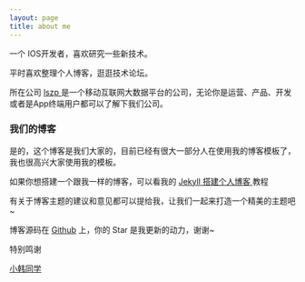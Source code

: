 ```yaml
---
layout: page
title: about me  
---
```


一个 IOS开发者，喜欢研究一些新技术。
<p>
平时喜欢整理个人博客，逛逛技术论坛。
<p>

所在公司
<a target="_blank" href="lelezhao.top"> lszp </a>
是一个移动互联网大数据平台的公司，无论你是运营、产品、开发 或者是App终端用户都可以了解下我们公司。
<p>

<!--推荐一个我维护的 Team 博客
<a target="_blank" href="http://talkingdata.me/"> voyagelab </a>
里面有一些关于 iOS 、Android 和 机器学习 的文章。-->

<p>

<h3> 我们的博客 </h3>  

<p>

是的，这个博客是我们大家的，目前已经有很大一部分人在使用我的博客模板了，我也很高兴大家使用我的模板。

<p>

如果你想搭建一个跟我一样的博客，可以看我的 
<a href="/2016/10/jekyll_tutorials1/"> Jekyll 搭建个人博客 </a>
教程

<p>

有关于博客主题的建议和意见都可以提给我，让我们一起来打造一个精美的主题吧~ 

<p> 

博客源码在 <a target="_blank" href='https://github.com/le1149733675/le1149733675.github.io.git'>Github</a> 上，你的 Star 是我更新的动力，谢谢~

<p>
特别鸣谢        

<a target="_blank" href="blog.h88829.top">小韩同学</a>



